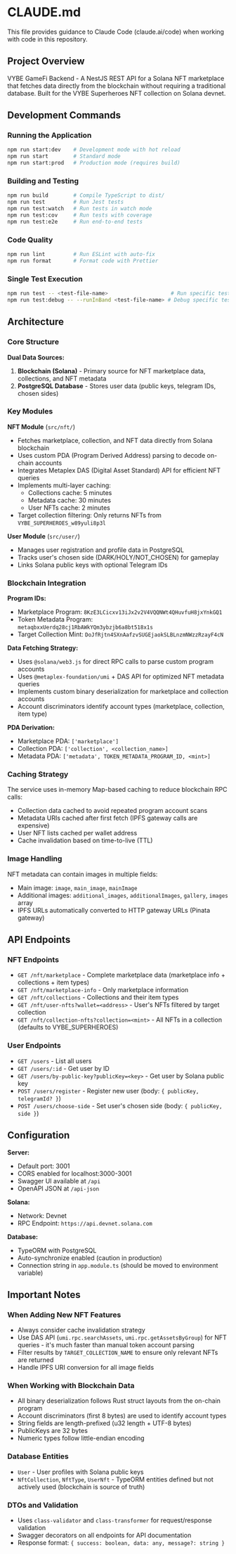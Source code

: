 # CLAUDE.md

This file provides guidance to Claude Code (claude.ai/code) when working with code in this repository.

## Project Overview

VYBE GameFi Backend - A NestJS REST API for a Solana NFT marketplace that fetches data directly from the blockchain without requiring a traditional database. Built for the VYBE Superheroes NFT collection on Solana devnet.

## Development Commands

### Running the Application
```bash
npm run start:dev    # Development mode with hot reload
npm run start        # Standard mode
npm run start:prod   # Production mode (requires build)
```

### Building and Testing
```bash
npm run build        # Compile TypeScript to dist/
npm run test         # Run Jest tests
npm run test:watch   # Run tests in watch mode
npm run test:cov     # Run tests with coverage
npm run test:e2e     # Run end-to-end tests
```

### Code Quality
```bash
npm run lint         # Run ESLint with auto-fix
npm run format       # Format code with Prettier
```

### Single Test Execution
```bash
npm run test -- <test-file-name>                    # Run specific test file
npm run test:debug -- --runInBand <test-file-name> # Debug specific test
```

## Architecture

### Core Structure

**Dual Data Sources:**
1. **Blockchain (Solana)** - Primary source for NFT marketplace data, collections, and NFT metadata
2. **PostgreSQL Database** - Stores user data (public keys, telegram IDs, chosen sides)

### Key Modules

**NFT Module** (`src/nft/`)
- Fetches marketplace, collection, and NFT data directly from Solana blockchain
- Uses custom PDA (Program Derived Address) parsing to decode on-chain accounts
- Integrates Metaplex DAS (Digital Asset Standard) API for efficient NFT queries
- Implements multi-layer caching:
  - Collections cache: 5 minutes
  - Metadata cache: 30 minutes
  - User NFTs cache: 2 minutes
- Target collection filtering: Only returns NFTs from `VYBE_SUPERHEROES_w89yuli8p3l`

**User Module** (`src/user/`)
- Manages user registration and profile data in PostgreSQL
- Tracks user's chosen side (DARK/HOLY/NOT_CHOSEN) for gameplay
- Links Solana public keys with optional Telegram IDs

### Blockchain Integration

**Program IDs:**
- Marketplace Program: `8KzE3LCicxv13iJx2v2V4VQQNWt4QHuvfuH8jxYnkGQ1`
- Token Metadata Program: `metaqbxxUerdq28cj1RbAWkYQm3ybzjb6a8bt518x1s`
- Target Collection Mint: `DoJfRjtn4SXnAafzvSUGEjaokSLBLnzmNWzzRzayF4cN`

**Data Fetching Strategy:**
- Uses `@solana/web3.js` for direct RPC calls to parse custom program accounts
- Uses `@metaplex-foundation/umi` + DAS API for optimized NFT metadata queries
- Implements custom binary deserialization for marketplace and collection accounts
- Account discriminators identify account types (marketplace, collection, item type)

**PDA Derivation:**
- Marketplace PDA: `['marketplace']`
- Collection PDA: `['collection', <collection_name>]`
- Metadata PDA: `['metadata', TOKEN_METADATA_PROGRAM_ID, <mint>]`

### Caching Strategy

The service uses in-memory Map-based caching to reduce blockchain RPC calls:
- Collection data cached to avoid repeated program account scans
- Metadata URIs cached after first fetch (IPFS gateway calls are expensive)
- User NFT lists cached per wallet address
- Cache invalidation based on time-to-live (TTL)

### Image Handling

NFT metadata can contain images in multiple fields:
- Main image: `image`, `main_image`, `mainImage`
- Additional images: `additional_images`, `additionalImages`, `gallery`, `images` array
- IPFS URLs automatically converted to HTTP gateway URLs (Pinata gateway)

## API Endpoints

### NFT Endpoints
- `GET /nft/marketplace` - Complete marketplace data (marketplace info + collections + item types)
- `GET /nft/marketplace-info` - Only marketplace information
- `GET /nft/collections` - Collections and their item types
- `GET /nft/user-nfts?wallet=<address>` - User's NFTs filtered by target collection
- `GET /nft/collection-nfts?collection=<mint>` - All NFTs in a collection (defaults to VYBE_SUPERHEROES)

### User Endpoints
- `GET /users` - List all users
- `GET /users/:id` - Get user by ID
- `GET /users/by-public-key?publicKey=<key>` - Get user by Solana public key
- `POST /users/register` - Register new user (body: `{ publicKey, telegramId? }`)
- `POST /users/choose-side` - Set user's chosen side (body: `{ publicKey, side }`)

## Configuration

**Server:**
- Default port: 3001
- CORS enabled for localhost:3000-3001
- Swagger UI available at `/api`
- OpenAPI JSON at `/api-json`

**Solana:**
- Network: Devnet
- RPC Endpoint: `https://api.devnet.solana.com`

**Database:**
- TypeORM with PostgreSQL
- Auto-synchronize enabled (caution in production)
- Connection string in `app.module.ts` (should be moved to environment variable)

## Important Notes

### When Adding New NFT Features
- Always consider cache invalidation strategy
- Use DAS API (`umi.rpc.searchAssets`, `umi.rpc.getAssetsByGroup`) for NFT queries - it's much faster than manual token account parsing
- Filter results by `TARGET_COLLECTION_NAME` to ensure only relevant NFTs are returned
- Handle IPFS URI conversion for all image fields

### When Working with Blockchain Data
- All binary deserialization follows Rust struct layouts from the on-chain program
- Account discriminators (first 8 bytes) are used to identify account types
- String fields are length-prefixed (u32 length + UTF-8 bytes)
- PublicKeys are 32 bytes
- Numeric types follow little-endian encoding

### Database Entities
- `User` - User profiles with Solana public keys
- `NftCollection`, `NftType`, `UserNft` - TypeORM entities defined but not actively used (blockchain is source of truth)

### DTOs and Validation
- Uses `class-validator` and `class-transformer` for request/response validation
- Swagger decorators on all endpoints for API documentation
- Response format: `{ success: boolean, data: any, message?: string }`
